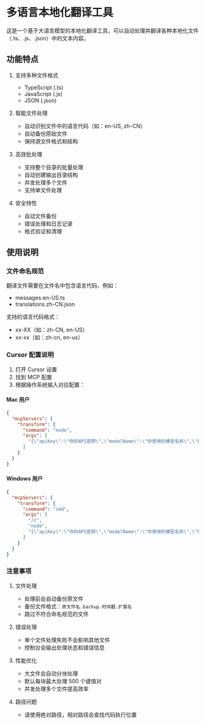 # 多语言本地化翻译工具

这是一个基于大语言模型的本地化翻译工具，可以自动处理并翻译各种本地化文件（.ts、.js、.json）中的文本内容。

## 功能特点

1. 支持多种文件格式
   - TypeScript (.ts)
   - JavaScript (.js)
   - JSON (.json)

2. 智能文件处理
   - 自动识别文件中的语言代码（如：en-US, zh-CN）
   - 自动备份原始文件
   - 保持源文件格式和结构

3. 高效批处理
   - 支持整个目录的批量处理
   - 自动创建输出目录结构
   - 并发处理多个文件
   - 支持单文件处理

4. 安全特性
   - 自动文件备份
   - 错误处理和日志记录
   - 格式验证和清理

## 使用说明

### 文件命名规范

翻译文件需要在文件名中包含语言代码，例如：
- messages.en-US.ts
- translations.zh-CN.json

支持的语言代码格式：
- xx-XX（如：zh-CN, en-US）
- xx-xx（如：zh-cn, en-us）

### Cursor 配置说明

1. 打开 Cursor 设置
2. 找到 MCP 配置
3. 根据操作系统输入对应配置：

#### Mac 用户
```json
{
  "mcpServers": {
    "transform": {
      "command": "node",
      "args": [
        "{\"apiKey\":\"你的API密钥\",\"modelName\":\"你使用的模型名称\",\"baseUrl\":\"API基础URL\"}"
      ]
    }
  }
}
```

#### Windows 用户
```json
{
  "mcpServers": {
    "transform": {
      "command": "cmd",
      "args": [
        "/c",
        "node",
        "{\"apiKey\":\"你的API密钥\",\"modelName\":\"你使用的模型名称\",\"baseUrl\":\"API基础URL\"}"
      ]
    }
  }
}
```

### 注意事项

1. 文件处理
   - 处理前会自动备份原文件
   - 备份文件格式：`原文件名.backup.时间戳.扩展名`
   - 跳过不符合命名规范的文件

2. 错误处理
   - 单个文件处理失败不会影响其他文件
   - 控制台会输出处理状态和错误信息

3. 性能优化
   - 大文件会自动分块处理
   - 默认每块最大处理 500 个键值对
   - 并发处理多个文件提高效率

4. 路径问题
    - 请使用绝对路径，相对路径会查找代码执行位置